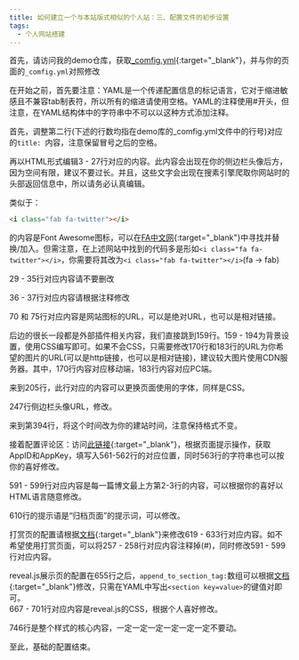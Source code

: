 ```yaml
---
title: 如何建立一个与本站版式相似的个人站：三、配置文件的初步设置
tags: 
  - 个人网站搭建
---
```


首先，请访问我的demo仓库，获取[_comfig.yml](https://github.com/AmachiInori/amachi.com.cn.DEMO/blob/master/_config.yml){:target="_blank"}，并与你的页面的`_comfig.yml`对照修改  

在开始之前，首先要注意：YAML是一个传递配置信息的标记语言，它对于缩进敏感且不兼容tab制表符，所以所有的缩进请使用空格。YAML的注释使用#开头，但注意，在YAML结构体中的字符串中不可以以这种方式添加注释。

首先，调整第二行(下述的行数均指在demo库的_comfig.yml文件中的行号)对应的`title: `内容，注意保留冒号之后的空格。

再以HTML形式编辑3 - 27行对应的内容。此内容会出现在你的侧边栏头像后方，因为空间有限，建议不要过长。并且，这些文字会出现在搜素引擎爬取你网站时的头部返回信息中，所以请务必认真编辑。  

类似于：

```html
<i class="fab fa-twitter"></i>
```

的内容是Font Awesome图标，可以在[FA中文网](http://www.fontawesome.com.cn/faicons/){:target="_blank"}中寻找并替换/加入。但需注意，在上述网站中找到的代码多是形如`<i class="fa fa-twitter"></i>`，你需要将其改为`<i class="fab fa-twitter"></i>`(fa -> fab)
  
29 - 35行对应内容请不要删改

36 - 37行对应内容请根据注释修改  

70 和 75行对应内容是网站图标的URL，可以是绝对URL，也可以是相对链接。

后边的很长一段都是外部插件相关内容，我们直接跳到159行。159 - 194为背景设置，使用CSS编写即可。如果不会CSS，只需要修改170行和183行的URL为你希望的图片的URL(可以是http链接，也可以是相对链接)，建议较大图片使用CDN服务器。其中，170行内容对应移动端，183行内容对应PC端。

来到205行，此行对应的内容可以更换页面使用的字体，同样是CSS。

247行侧边栏头像URL，修改。

来到第394行，将这个时间改为你的建站时间，注意保持格式不变。

接着配置评论区：访问[此链接](https://valine.js.org/quickstart.html){:target="_blank"}，根据页面提示操作，获取AppID和AppKey，填写入561-562行的对应位置，同时563行的字符串也可以按你的喜好修改。

591 - 599行对应内容是每一篇博文最上方第2-3行的内容，可以根据你的喜好以HTML语言随意修改。

610行的提示语是“归档页面”的提示词，可以修改。

打赏页的配置请根据[文档](https://merger.justhx.com/cn/docs/configure){:target="_blank"}来修改619 - 633行对应内容。如不希望使用打赏页面，可以将257 - 258行对应内容注释掉(#)，同时修改591 - 599行对应内容。

reveal.js展示页的配置在655行之后，`append_to_section_tag:`数组可以根据[文档](https://revealjs.com/){:target="_blank"}修改，只需在YAML中写出`<section key=value>`的键值对即可。  
667 - 701行对应内容是reveal.js的CSS，根据个人喜好修改。

746行是整个样式的核心内容，一定一定一定一定一定一定不要动。

至此，基础的配置结束。
